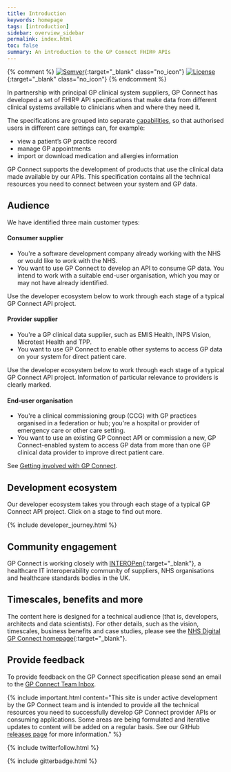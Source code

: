 ```yaml
---
title: Introduction
keywords: homepage
tags: [introduction]
sidebar: overview_sidebar
permalink: index.html
toc: false
summary: An introduction to the GP Connect FHIR® APIs
---
```


{% comment %}
[![Semver](http://img.shields.io/badge/semver-2.0.0-yellow.svg)](http://semver.org/spec/v2.0.0.html){:target="_blank" class="no_icon"} [![License](http://img.shields.io/:license-apache2-blue.svg)](http://www.apache.org/licenses/LICENSE-2.0.html){:target="_blank" class="no_icon"} 
{% endcomment %}

In partnership with principal GP clinical system suppliers, GP Connect has developed a set of FHIR&reg; API specifications that make data from different clinical systems available to clinicians when and where they need it.

The specifications are grouped into separate [capabilities](/overview_priority_capabilities.html), so that authorised users in different care settings can, for example:  

* view a patient’s GP practice record
*	manage GP appointments
* import or download medication and allergies information

GP Connect supports the development of products that use the clinical data made available by our APIs. This specification contains all the technical resources you need to connect between your system and GP data.

## Audience ##
We have identified three main customer types:

#### Consumer supplier ####
*	You're a software development company already working with the NHS or would like to work with the NHS.
*	You want to use GP Connect to develop an API to consume GP data. You intend to work with a suitable end-user organisation, which you may or may not have already identified.

Use the developer ecosystem below to work through each stage of a typical GP Connect API project.

#### Provider supplier ####
*	You're a GP clinical data supplier, such as EMIS Health, INPS Vision, Microtest Health and TPP.
*	You want to use GP Connect to enable other systems to access GP data on your system for direct patient care.

Use the developer ecosystem below to work through each stage of a typical GP Connect API project. Information of particular relevance to providers is clearly marked.

#### End-user organisation ####
*	You're a clinical commissioning group (CCG) with GP practices organised in a federation or hub; you're a hospital or provider of emergency care or other care setting.
*	You want to use an existing GP Connect API or commission a new, GP Connect-enabled system to access GP data from more than one GP clinical data provider to improve direct patient care.

See [Getting involved with GP Connect](https://digital.nhs.uk/services/gp-connect/getting-involved-with-gp-connect#information-for-commissioning-or-end-user-organisations).

## Development ecosystem ##

Our developer ecosystem takes you through each stage of a typical GP Connect API project. Click on a stage to find out more.

{% include developer_journey.html %}

## Community engagement ##
GP Connect is working closely with [INTEROPen](http://www.interopen.org/){:target="_blank"}, a healthcare IT interoperability community of suppliers, NHS organisations and healthcare standards bodies in the UK.

## Timescales, benefits and more
The content here is designed for a technical audience (that is, developers, architects and data scientists). For other details, such as the vision, timescales, business benefits and case studies, please see the [NHS Digital GP Connect homepage](https://digital.nhs.uk/article/1275/GP-Connect){:target="_blank"}.

## Provide feedback ##
To provide feedback on the GP Connect specification please send an email to the [GP Connect Team Inbox](mailto://gpconnect@nhs.net).

{% include important.html content="This site is under active development by the GP Connect team and is intended to provide all the technical resources you need to successfully develop GP Connect provider APIs or consuming applications. Some areas are being formulated and iterative updates to content will be added on a regular basis. See our GitHub [releases page](https://github.com/nhsconnect/gpconnect/releases) for more information." %}

{% include twitterfollow.html %}

{% include gitterbadge.html %}
